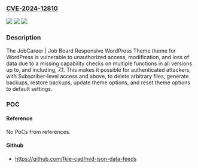 ### [CVE-2024-12810](https://cve.mitre.org/cgi-bin/cvename.cgi?name=CVE-2024-12810)
![](https://img.shields.io/static/v1?label=Product&message=JobCareer%20%7C%20Job%20Board%20Responsive%20WordPress%20Theme&color=blue)
![](https://img.shields.io/static/v1?label=Version&message=*%3C%3D%207.1%20&color=brighgreen)
![](https://img.shields.io/static/v1?label=Vulnerability&message=CWE-862%20Missing%20Authorization&color=brighgreen)

### Description

The JobCareer | Job Board Responsive WordPress Theme theme for WordPress is vulnerable to unauthorized access, modification, and loss of data due to a missing capability checks on multiple functions in all versions up to, and including, 7.1. This makes it possible for authenticated attackers, with Subscriber-level access and above, to delete arbitrary files, generate backups, restore backups, update theme options, and reset theme options to default settings.

### POC

#### Reference
No PoCs from references.

#### Github
- https://github.com/fkie-cad/nvd-json-data-feeds

